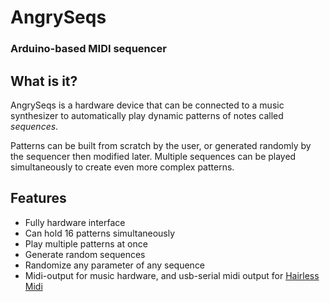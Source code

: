 # AngrySeqs
### Arduino-based MIDI sequencer

## What is it?
AngrySeqs is a hardware device that can be connected to a music synthesizer to automatically play dynamic patterns of notes called *sequences*.

Patterns can be built from scratch by the user, or generated randomly by the sequencer then modified later. Multiple sequences can be played simultaneously to create even more complex patterns.

## Features
* Fully hardware interface
* Can hold 16 patterns simultaneously
* Play multiple patterns at once
* Generate random sequences
* Randomize any parameter of any sequence
* Midi-output for music hardware, and usb-serial midi output for [Hairless Midi](https://projectgus.github.io/hairless-midiserial/)
